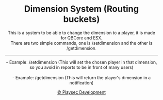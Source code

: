 <div align="center">
    <h1>Dimension System (Routing buckets)</h1>
    <p>This is a system to be able to change the dimension to a player, it is made for QBCore and ESX.<br>There are two simple commands, one is /setdimension and the other is /getdimension.<br><hr>- Example: /setdimension <id> <dimension/bucket> (This will set the chosen player in that dimension, so you avoid in reports to be in front of many users)<br><br>- Example: /getdimension <id> (This will return the player's dimension in a notification)
    </p>
  <a href="https://discord.gg/bD7Zyhwnvx">© Playsec Development</a>
</div>
